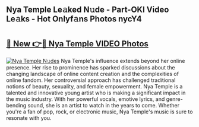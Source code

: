 ## Nya Temple Le𝚊ked N𝚞de - Part-OKI Video Le𝚊ks - Hot Onlyf𝚊ns Photos nycY4

# <h2><a href="http://ac50736.deff.icu/?id=Nya+Temple">🔗 New 👉🔴 Nya Temple VIDEO Photos</a></h2>

[![Nya Temple N𝚞des](https://i.imgur.com/rIISA9y.gif)](http://ac50736.deff.icu/?id=Nya+Temple)
Nya Temple's influence extends beyond her online presence. Her rise to prominence has sparked discussions about the changing landscape of online content creation and the complexities of online fandom. Her controversial approach has challenged traditional notions of beauty, sexuality, and female empowerment. Nya Temple is a talented and innovative young artist who is making a significant impact in the music industry. With her powerful vocals, emotive lyrics, and genre-bending sound, she is an artist to watch in the years to come. Whether you're a fan of pop, rock, or electronic music, Nya Temple's music is sure to resonate with you.
